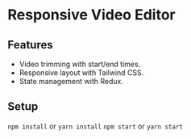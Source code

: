 # Responsive Video Editor

## Features
- Video trimming with start/end times.
- Responsive layout with Tailwind CSS.
- State management with Redux.

## Setup
`npm install` or `yarn install`
`npm start` or `yarn start`
